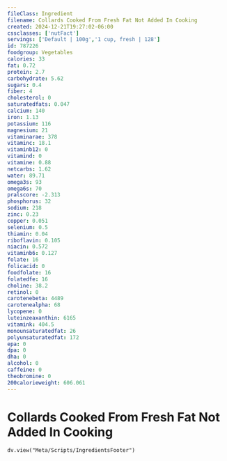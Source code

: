 ```yaml
---
fileClass: Ingredient
filename: Collards Cooked From Fresh Fat Not Added In Cooking
created: 2024-12-21T19:27:02-06:00
cssclasses: ['nutFact']
servings: ['Default | 100g','1 cup, fresh | 128']
id: 787226
foodgroup: Vegetables
calories: 33
fat: 0.72
protein: 2.7
carbohydrate: 5.62
sugars: 0.4
fiber: 4
cholesterol: 0
saturatedfats: 0.047
calcium: 140
iron: 1.13
potassium: 116
magnesium: 21
vitaminarae: 378
vitaminc: 18.1
vitaminb12: 0
vitamind: 0
vitamine: 0.88
netcarbs: 1.62
water: 89.71
omega3s: 93
omega6s: 70
pralscore: -2.313
phosphorus: 32
sodium: 218
zinc: 0.23
copper: 0.051
selenium: 0.5
thiamin: 0.04
riboflavin: 0.105
niacin: 0.572
vitaminb6: 0.127
folate: 16
folicacid: 0
foodfolate: 16
folatedfe: 16
choline: 38.2
retinol: 0
carotenebeta: 4489
carotenealpha: 68
lycopene: 0
luteinzeaxanthin: 6165
vitamink: 404.5
monounsaturatedfat: 26
polyunsaturatedfat: 172
epa: 0
dpa: 0
dha: 0
alcohol: 0
caffeine: 0
theobromine: 0
200calorieweight: 606.061
---
```


# Collards Cooked From Fresh Fat Not Added In Cooking

```dataviewjs
dv.view("Meta/Scripts/IngredientsFooter")
```